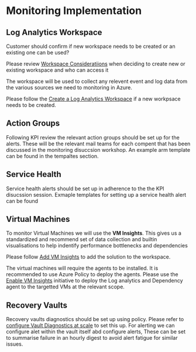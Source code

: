 # Monitoring Implementation

## Log Analytics Workspace

Customer should confirm if new workspace needs to be created or an existing one can be used? 

Please review [Workspace Consideratiions](https://docs.microsoft.com/en-us/azure/azure-monitor/logs/design-logs-deployment#important-considerations-for-an-access-control-strategy ) when deciding to create new or existing workspace and who can access it

The workspace will be used to collect any relevent event and log data from the various sources we need to monitoring in Azure.

Please follow the [Create a Log Analytics Workspace](https://docs.microsoft.com/en-us/azure/azure-monitor/logs/quick-create-workspace) if a new workpsace needs to be created.

## Action Groups

Following KPI review the relevant action groups should be set up for the alerts. These will be the relevant mail teams for each compent that has been discussed in the monitoring disuccsion workshop. An example arm template can be found in the tempaltes section.  

## Service Health

Service health alerts should be set up in adherence to the the KPI disucssion session. Exmaple templates for setting up a service health alert can be found 


## Virtual Machines

To monitor Virtual Machines we will use the **VM Insights**. This gives us a standardized and recommend set of data collection and builtin visualisations to help indentify performance bottlenecks and dependencies 

Please follow [Add VM Insights](https://docs.microsoft.com/en-us/azure/azure-monitor/vm/vminsights-configure-workspace?tabs=CLI#add-vminsights-solution-to-workspace) to add the solution to the workspace. 

The virtual machines will require the agents to be installed. It is recommended to use Azure Policy to deploy the agents. Please use the [Enable VM Insights](https://docs.microsoft.com/en-us/azure/azure-monitor/vm/vminsights-enable-policy) initiative to deploy the Log analytics and Dependency agent to the targetted VMs at the relevant scope. 


## Recovery Vaults

Recovery vaults diagnostics should be set up using policy. Please refer to [configure Vault Diagnostics at scale](https://docs.microsoft.com/en-gb/azure/backup/azure-policy-configure-diagnostics) to set this up. For alerting we can configure alet within the vault itself abd configure alerts, These can be set to summarise failure in an hourly digest to avoid alert fatigue for similar issues. 














